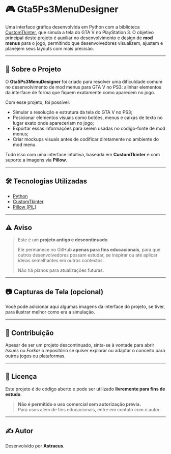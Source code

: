 # 🎮 Gta5Ps3MenuDesigner

Uma interface gráfica desenvolvida em Python com a biblioteca [CustomTkinter](https://github.com/TomSchimansky/CustomTkinter), que simula a tela do GTA V no PlayStation 3. O objetivo principal deste projeto é auxiliar no desenvolvimento e design de **mod menus** para o jogo, permitindo que desenvolvedores visualizem, ajustem e planejem seus layouts com mais precisão.

---

## 📌 Sobre o Projeto

O **Gta5Ps3MenuDesigner** foi criado para resolver uma dificuldade comum no desenvolvimento de mod menus para GTA V no PS3: alinhar elementos da interface de forma que fiquem exatamente como aparecem no jogo. 

Com esse projeto, foi possível:

- Simular a resolução e estrutura da tela do GTA V no PS3;
- Posicionar elementos visuais como botões, menus e caixas de texto no lugar exato onde apareceriam no jogo;
- Exportar essas informações para serem usadas no código-fonte de mod menus;
- Criar mockups visuais antes de codificar diretamente no ambiente do mod menu.

Tudo isso com uma interface intuitiva, baseada em **CustomTkinter** e com suporte a imagens via **Pillow**.

---

## 🛠️ Tecnologias Utilizadas

- [Python](https://www.python.org/)
- [CustomTkinter](https://github.com/TomSchimansky/CustomTkinter)
- [Pillow (PIL)](https://python-pillow.org/)

---

## ⚠️ Aviso

> Este é um **projeto antigo e descontinuado**.  
>  
> Ele permanece no GitHub **apenas para fins educacionais**, para que outros desenvolvedores possam estudar, se inspirar ou até aplicar ideias semelhantes em outros contextos.  
>  
> Não há planos para atualizações futuras.

---

## 📷 Capturas de Tela (opcional)

Você pode adicionar aqui algumas imagens da interface do projeto, se tiver, para ilustrar melhor como era a simulação.

---

## 🤝 Contribuição

Apesar de ser um projeto descontinuado, sinta-se à vontade para abrir *Issues* ou *Forkar* o repositório se quiser explorar ou adaptar o conceito para outros jogos ou plataformas.

---

## 📄 Licença

Este projeto é de código aberto e pode ser utilizado **livremente para fins de estudo**.

> **Não é permitido o uso comercial sem autorização prévia.**  
> Para usos além de fins educacionais, entre em contato com o autor.

---

## ✍️ Autor

Desenvolvido por **Astraeus**.
